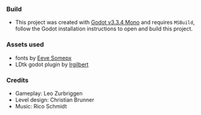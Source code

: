 ### Build

- This project was created with [Godot v3.3.4 Mono](https://godotengine.org/download/windows) and requires `MSBuild`, follow the Godot installation instructions to open and build this project.

### Assets used

- fonts by [Eeve Somepx](https://twitter.com/somepx)
- LDtk godot plugin by [lrgilbert](https://github.com/lrgilbert/godot-LDtk-import)

### Credits

- Gameplay: Leo Zurbriggen
- Level design: Christian Brunner
- Music: Rico Schmidt
